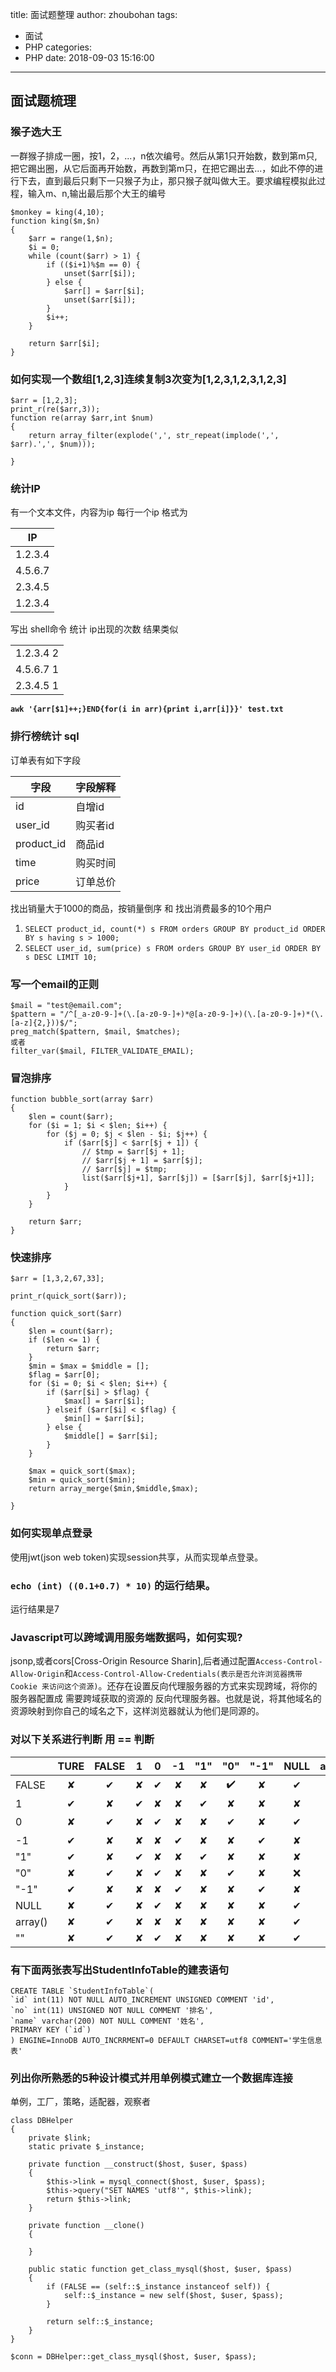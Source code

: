 title: 面试题整理
author: zhoubohan
tags:
  - 面试
  - PHP
categories:
  - PHP
date: 2018-09-03 15:16:00
---
## 面试题梳理


### 猴子选大王
一群猴子排成一圈，按1，2，...，n依次编号。然后从第1只开始数，数到第m只,把它踢出圈，从它后面再开始数，再数到第m只，在把它踢出去...，如此不停的进行下去，直到最后只剩下一只猴子为止，那只猴子就叫做大王。要求编程模拟此过程，输入m、n,输出最后那个大王的编号

```
$monkey = king(4,10);
function king($m,$n)
{
	$arr = range(1,$n);
	$i = 0;
	while (count($arr) > 1) {
		if (($i+1)%$m == 0) {
			unset($arr[$i]);
		} else {
			$arr[] = $arr[$i];
			unset($arr[$i]);
		}
		$i++;
	}
	
	return $arr[$i];
}
```

### 如何实现一个数组[1,2,3]连续复制3次变为[1,2,3,1,2,3,1,2,3]

```
$arr = [1,2,3];
print_r(re($arr,3));
function re(array $arr,int $num)
{
	return array_filter(explode(',', str_repeat(implode(',', $arr).',', $num)));

}
```

###  统计IP
有一个文本文件，内容为ip 每行一个ip 格式为

|IP|
|---|
|1.2.3.4|
|4.5.6.7|
|2.3.4.5| 
|1.2.3.4| 
写出 shell命令 统计 ip出现的次数 结果类似

||
|---|
|1.2.3.4 2|
|4.5.6.7 1| 
|2.3.4.5 1 |
 
**`awk '{arr[$1]++;}END{for(i in arr){print i,arr[i]}}' test.txt`**

### 排行榜统计 sql
订单表有如下字段

|字段|字段解释|
|---|---|
|id |自增id|
|user_id| 购买者id
|product_id| 商品id
|time| 购买时间
|price |订单总价
找出销量大于1000的商品，按销量倒序 和 找出消费最多的10个用户

1. `SELECT product_id, count(*) s FROM orders GROUP BY product_id ORDER BY s having s > 1000;`
2. `SELECT user_id, sum(price) s FROM orders GROUP BY user_id ORDER BY s DESC LIMIT 10;`


### 写一个email的正则
```
$mail = "test@email.com";
$pattern = "/^[_a-z0-9-]+(\.[a-z0-9-]+)*@[a-z0-9-]+)(\.[a-z0-9-]+)*(\.[a-z]{2,}))$/";
preg_match($pattern, $mail, $matches);
或者
filter_var($mail, FILTER_VALIDATE_EMAIL);

```

### 冒泡排序

```
function bubble_sort(array $arr)
{
	$len = count($arr);
	for ($i = 1; $i < $len; $i++) { 
		for ($j = 0; $j < $len - $i; $j++) {
			if ($arr[$j] < $arr[$j + 1]) {
				// $tmp = $arr[$j + 1];
				// $arr[$j + 1] = $arr[$j];
				// $arr[$j] = $tmp;
				list($arr[$j+1], $arr[$j]) = [$arr[$j], $arr[$j+1]];
			}
		}
	}

	return $arr;
}
```

### 快速排序
```
$arr = [1,3,2,67,33];

print_r(quick_sort($arr));

function quick_sort($arr)
{
	$len = count($arr);
	if ($len <= 1) {
		return $arr;
	}
	$min = $max = $middle = [];
	$flag = $arr[0];
	for ($i = 0; $i < $len; $i++) {
		if ($arr[$i] > $flag) {
			$max[] = $arr[$i];
		} elseif ($arr[$i] < $flag) {
			$min[] = $arr[$i];
		} else {
			$middle[] = $arr[$i]; 
		}
	}

	$max = quick_sort($max);
	$min = quick_sort($min);
	return array_merge($min,$middle,$max);

}
```


### 如何实现单点登录

使用jwt(json web token)实现session共享，从而实现单点登录。


### `echo (int) ((0.1+0.7) * 10)` 的运行结果。

运行结果是7

### Javascript可以跨域调用服务端数据吗，如何实现? 

jsonp,或者cors[Cross-Origin Resource Sharin],后者通过配置`Access-Control-Allow-Origin`和`Access-Control-Allow-Credentials(表示是否允许浏览器携带 Cookie 来访问这个资源)`。还存在设置反向代理服务器的方式来实现跨域，将你的服务器配置成 需要跨域获取的资源的 反向代理服务器。也就是说，将其他域名的资源映射到你自己的域名之下，这样浏览器就认为他们是同源的。 

### 对以下关系进行判断 用 == 判断

|   | TURE | FALSE | 1 | 0 | -1 | "1" | "0" | "-1" | NULL | array() | "php" | "" |
|:--- |:---:| :---:|:---:|:---:|:---:|:---:|:---:|:---:|:---:|:---:|:---:|:--:|
| FALSE | ✘ | ✔︎| ✘ | ✔︎ | ✘ | ✘ | ✔️ | ✘ | ✔︎ | ✔️ | ✘ | ✔︎ |
| 1 | ✔︎ | ✘ | ✔︎ | ✘ | ✘ | ✔︎ | ✘ | ✘ | ✘ | ✘ | ❌ | ✘ |
| 0 | ✘ | ✔︎| ✘ | ✔︎ | ✘ | ✘ | ✔︎ | ✘ | ✔︎ | ✘ | ✔️ | ✔︎ |
| -1 | ✔︎ | ✘ | ✘ | ✘ | ✔︎ | ✘ | ✘ | ✔︎ | ✘ | ✘ | ✘ | ✘ |
| "1" | ✔︎ | ✘ | ✔︎ | ✘ | ✘ | ✔︎ | ✘ | ✘ | ✘ | ✘ | ✘ | ✘ |
| "0" | ✘ | ✔︎| ✘ | ✔︎ | ✘ | ✘ | ✔︎ | ✘ | ❌ | ✘ | ✘ | ✘ |
| "-1" | ✔︎ | ✘ | ✘ | ✘ | ✔︎ | ✘ | ✘ | ✔︎ | ✘ | ✘ | ✘ | ✘ |
| NULL | ✘ | ✔︎| ✘ | ✔︎ | ✘ | ✘ | ✘ | ✘ | ✔︎ | ✔︎ | ✘ | ✔︎ |
| array() | ✘ | ✔︎| ✘ | ✘ | ✘ | ✘ | ✘ | ✘ | ✔︎ | ✔︎ | ✘ | ✔︎ |
| "" | ✘ | ✔︎| ✘ | ✔︎ | ✘ | ✘ | ✘ | ✘ | ✔︎ | ✘ | ✘ | ✔︎ |


###  有下面两张表写出StudentInfoTable的建表语句


```
CREATE TABLE `StudentInfoTable`(
`id` int(11) NOT NULL AUTO_INCREMENT UNSIGNED COMMENT 'id',
`no` int(11) UNSIGNED NOT NULL COMMENT '排名',
`name` varchar(200) NOT NULL COMMENT '姓名', 
PRIMARY KEY (`id`)
) ENGINE=InnoDB AUTO_INCRRMENT=0 DEFAULT CHARSET=utf8 COMMENT='学生信息表'
```


### 列出你所熟悉的5种设计模式并用单例模式建立一个数据库连接
单例，工厂，策略，适配器，观察者

```
class DBHelper
{
	private $link;
	static private $_instance;
	
	private function __construct($host, $user, $pass)
	{
		$this->link = mysql_connect($host, $user, $pass);
		$this->query("SET NAMES 'utf8'", $this->link);
		return $this->link;
	}

	private function __clone()
	{

	}

	public static function get_class_mysql($host, $user, $pass)
	{
		if (FALSE == (self::$_instance instanceof self)) {
			self::$_instance = new self($host, $user, $pass);
		}

		return self::$_instance;
	}
}

$conn = DBHelper::get_class_mysql($host, $user, $pass);
```